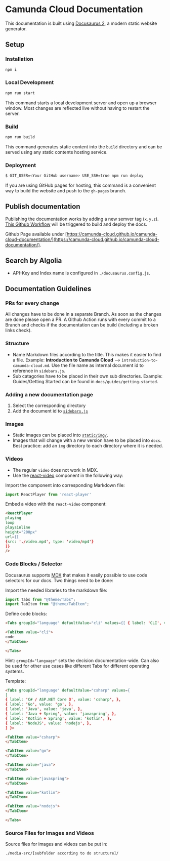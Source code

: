 # Camunda Cloud Documentation

This documentation is built using [Docusaurus 2](https://v2.docusaurus.io/), a modern static website generator.

## Setup

### Installation

```bash
npm i
```

### Local Development

```bash
npm run start
```

This command starts a local development server and open up a browser window. Most changes are reflected live without having to restart the server.

### Build

```bash
npm run build
```

This command generates static content into the `build` directory and can be served using any static contents hosting service.

### Deployment

```bash
$ GIT_USER=<Your GitHub username> USE_SSH=true npm run deploy
```

If you are using GitHub pages for hosting, this command is a convenient way to build the website and push to the `gh-pages` branch.

## Publish documentation

Publishing the documentation works by adding a new semver tag (`x.y.z`). [This Github Workflow](./.github/workflows/publish.yaml) will be triggered to build and deploy the docs.

Github Page available under [https://camunda-cloud.github.io/camunda-cloud-documentation/](https://camunda-cloud.github.io/camunda-cloud-documentation/).

## Search by Algolia

- API-Key and Index name is configured in `./docusaurus.config.js`.

## Documentation Guidelines

### PRs for every change

All changes have to be done in a separate Branch. As soon as the changes are done please open a PR. A Github Action runs with every commit to a Branch and checks if the documentation can be build (including a broken links check).

### Structure

- Name Markdown files according to the title. This makes it easier to find a file. Example: **Introduction to Camunda Cloud** --> `introduction-to-camunda-cloud.md`. Use the file name as internal document id to reference in `sidebars.js`.
- Sub catagories have to be placed in their own sub directories. Example: Guides/Getting Started can be found in `docs/guides/getting-started`.

### Adding a new documentation page

1. Select the corresponding directory
2. Add the document id to [`sidebars.js`](./sidebars.js)

### Images

- Static images can be placed into [`static/img/`](./static/img/).
- Images that will change with a new version have to be placed into `docs`. Best practice: add an `img` directory to each directory where it is needed.

### Videos

- The regular `video` does not work in MDX.
- Use the [react-video](https://www.npmjs.com/package/react-player) component in the following way:

Import the component into corresponding Markdown file:

```js
import ReactPlayer from 'react-player'
```

Embed a video with the `react-video` component:

```html
<ReactPlayer
playing
loop
playsinline
height="200px"
url={[
{src: './video.mp4', type: 'video/mp4'}
]}
/>
```

### Code Blocks / Selector

Docusaurus supports [MDX](https://mdxjs.com/) that makes it easily possible to use code selectors for our docs. Two things need to be done:

Import the needed libraries to the markdown file:

```js
import Tabs from "@theme/Tabs";
import TabItem from "@theme/TabItem";
```

Define code blocks:

```html
<Tabs groupId="language" defaultValue="cli" values={[ { label: 'CLI', value: 'cli', }, ] }>

<TabItem value="cli">
code
</TabItem>

</Tabs>
```

Hint: `groupId="language"` sets the decision documentation-wide. Can also be used for other use cases like different Tabs for different operating systems.

Template:

```html
<Tabs groupId="language" defaultValue="csharp" values={
[
{ label: 'C# / ASP.NET Core 3', value: 'csharp', },
{ label: 'Go', value: 'go', },
{ label: 'Java', value: 'java', },
{ label: 'Java + Spring', value: 'javaspring', },
{ label: 'Kotlin + Spring', value: 'kotlin', },
{ label: 'NodeJS', value: 'nodejs', },
] }>

<TabItem value="csharp">
</TabItem>

<TabItem value="go">
</TabItem>

<TabItem value="java">
</TabItem>

<TabItem value="javaspring">
</TabItem>

<TabItem value="kotlin">
</TabItem>

<TabItem value="nodejs">
</TabItem>

</Tabs>
```

### Source Files for Images and Videos
Source files for images and videos can be put in:

`./media-src/[subfolder according to do structure]/` 